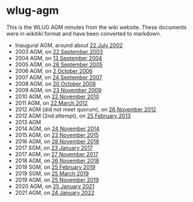 # wlug-agm

This is the WLUG AGM minutes from the wiki website. These documents were in wikitiki format and have been converted to markdown.

-    Inaugural AGM, around about [22 July 2002](/2002-07-22/README.md)
-    2003 AGM, on [22 September 2003](/2003-09-22/README.md)
-    2004 AGM, on [13 September 2004](/2004-09-13/README.md)
-    2005 AGM, on [26 September 2005](/2005-09-26/README.md)
-    2006 AGM, on [2 October 2006](/2006-10-02/README.md)
-    2007 AGM, on [24 September 2007](/2007-09-24/README.md)
-    2008 AGM, on [20 October 2008](/2008-10-20/README.md)
-    2009 AGM, on [23 November 2009](/2009-11-23/README.md)
-    2010 AGM, on [22 November 2010](/2010-11-22/README.md)
-    2011 AGM, on [22 March 2012](/2012-03-22/README.md)
-    2012 AGM (did not meet quorum), on [26 November 2012](/2012-11-26/README.md)
-    2012 AGM (2nd attempt), on [25 February 2013](/2013-02-25/README.md)
-    2013 AGM
-    2014 AGM, on [24 November 2014](/2014-11-24/README.md)
-    2015 AGM, on [23 November 2015](/2015-11-23/README.md)
-    2016 AGM, on [28 November 2016](/2016-11-28/README.md)
-    2017 SGM, on [23 January 2017](/2017-01-27/README.md)
-    2017 AGM, on [27 November 2017](/2017-11-27/README.md)
-    2018 AGM, on [26 November 2018](/2018-11-26/README.md)
-    2019 SGM, on [25 February 2019](/2019-02-25/README.md)
-    2019 SGM, on [25 March 2019](/2019-03-25/README.md)
-    2019 AGM, on [25 November 2019](/2019-11-25/README.md)
-    2020 AGM, on [25 January 2021](/2021-01-25/README.md)
-    2021 AGM, on [24 January 2022](/2022-01-24/README.md) 
